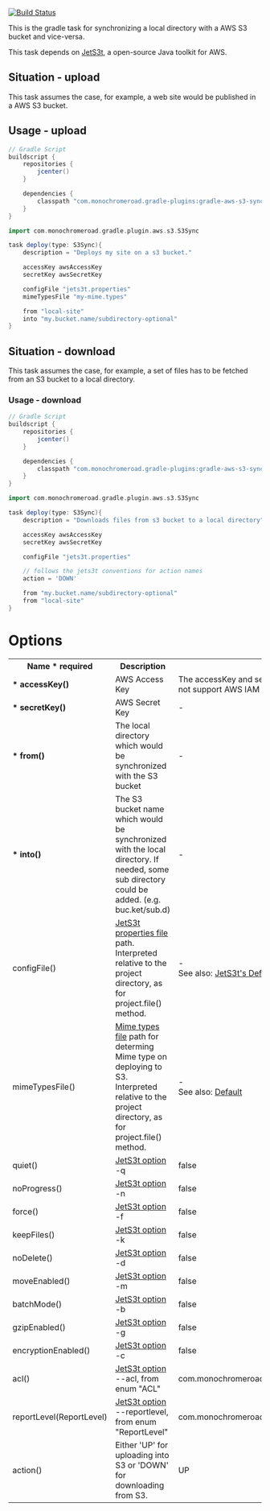 [![Build Status](https://travis-ci.org/literalice/gradle-aws-s3-sync.svg?branch=master)](https://travis-ci.org/literalice/gradle-aws-s3-sync)

This is the gradle task for synchronizing a local directory with a AWS S3 bucket and vice-versa.

This task depends on [JetS3t](http://jets3t.s3.amazonaws.com/index.html), a open-source Java toolkit for AWS.

## Situation - upload

This task assumes the case, for example, a web site would be published in a AWS S3 bucket.

## Usage - upload

```groovy
// Gradle Script
buildscript {
    repositories {
        jcenter()
    }

    dependencies {
        classpath "com.monochromeroad.gradle-plugins:gradle-aws-s3-sync:0.10"
    }
}

import com.monochromeroad.gradle.plugin.aws.s3.S3Sync

task deploy(type: S3Sync){
    description = "Deploys my site on a s3 bucket."

    accessKey awsAccessKey
    secretKey awsSecretKey

    configFile "jets3t.properties"
    mimeTypesFile "my-mime.types"

    from "local-site"
    into "my.bucket.name/subdirectory-optional"
}
```

## Situation - download

This task assumes the case, for example, a set of files has to be fetched from an S3 bucket to a local directory.

### Usage - download

```groovy
// Gradle Script
buildscript {
    repositories {
        jcenter()
    }

    dependencies {
        classpath "com.monochromeroad.gradle-plugins:gradle-aws-s3-sync:0.10"
    }
}

import com.monochromeroad.gradle.plugin.aws.s3.S3Sync

task deploy(type: S3Sync){
    description = "Downloads files from s3 bucket to a local directory"

    accessKey awsAccessKey
    secretKey awsSecretKey

    configFile "jets3t.properties"

    // follows the jets3t conventions for action names
    action = 'DOWN'

    from "my.bucket.name/subdirectory-optional"
    from "local-site"
}
```

# Options

<table>
    <tr>
        <th>Name <b>* required</b></th>
        <th>Description</th>
        <th>Default Value</th>
    </tr>
    <tr>
        <td><b>* accessKey()</b></td>
        <td>AWS Access Key</td>
        <td>The accessKey and secretKey must be set - the plugin does not support AWS IAM Instance roles.</td>
    </tr>
    <tr>
        <td><b>* secretKey()</b></td>
        <td>AWS Secret Key</td>
        <td>-</td>
    </tr>
    <tr>
        <td><b>* from()</b></td>
        <td>The local directory which would be synchronized with the S3 bucket</td>
        <td>-</td>
    </tr>
    <tr>
        <td><b>* into()</b></td>
        <td>The S3 bucket name which would be synchronized with the local directory. If needed, some sub directory could be added. (e.g. buc.ket/sub.d)</td>
        <td>-</td>
    </tr>
    <tr>
        <td>configFile()</td>
        <td><a href="http://jets3t.s3.amazonaws.com/toolkit/configuration.html">JetS3t properties file</a> path. Interpreted relative to the project directory, as for project.file() method.</td>
        <td>-<br />See also: <a href="http://jets3t.s3.amazonaws.com/toolkit/configuration.html">JetS3t's Default</a></td>
    </tr>
    <tr>
        <td>mimeTypesFile()</td>
        <td><a href="src/main/resources/mime.types">Mime types file</a> path for determing Mime type on deploying to S3. Interpreted relative to the project directory, as for project.file() method.</td>
        <td>-<br />See also: <a href="src/main/resources/mime.types">Default</a></td>
    </tr>
    <tr>
        <td>quiet()</td>
        <td><a href="http://jets3t.s3.amazonaws.com/applications/synchronize.html">JetS3t option</a> -q</td>
        <td>false</td>
    </tr>
    <tr>
        <td>noProgress()</td>
        <td><a href="http://jets3t.s3.amazonaws.com/applications/synchronize.html">JetS3t option</a> -n</td>
        <td>false</td>
    </tr>
    <tr>
        <td>force()</td>
        <td><a href="http://jets3t.s3.amazonaws.com/applications/synchronize.html">JetS3t option</a> -f</td>
        <td>false</td>
    </tr>
    <tr>
        <td>keepFiles()</td>
        <td><a href="http://jets3t.s3.amazonaws.com/applications/synchronize.html">JetS3t option</a> -k</td>
        <td>false</td>
    </tr>
    <tr>
        <td>noDelete()</td>
        <td><a href="http://jets3t.s3.amazonaws.com/applications/synchronize.html">JetS3t option</a> -d</td>
        <td>false</td>
    </tr>
    <tr>
        <td>moveEnabled()</td>
        <td><a href="http://jets3t.s3.amazonaws.com/applications/synchronize.html">JetS3t option</a> -m</td>
        <td>false</td>
    </tr>
    <tr>
        <td>batchMode()</td>
        <td><a href="http://jets3t.s3.amazonaws.com/applications/synchronize.html">JetS3t option</a> -b</td>
        <td>false</td>
    </tr>
    <tr>
        <td>gzipEnabled()</td>
        <td><a href="http://jets3t.s3.amazonaws.com/applications/synchronize.html">JetS3t option</a> -g</td>
        <td>false</td>
    </tr>
    <tr>
        <td>encryptionEnabled()</td>
        <td><a href="http://jets3t.s3.amazonaws.com/applications/synchronize.html">JetS3t option</a> -c</td>
        <td>false</td>
    </tr>
    <tr>
        <td>acl()</td>
        <td><a href="http://jets3t.s3.amazonaws.com/applications/synchronize.html">JetS3t option</a> --acl, from enum "ACL"</td>
        <td>com.monochromeroad.gradle.plugin.aws.s3.<b>ACL.Private</b></td>
    </tr>
    <tr>
        <td>reportLevel(ReportLevel)</td>
        <td><a href="http://jets3t.s3.amazonaws.com/applications/synchronize.html">JetS3t option</a> --reportlevel, from enum "ReportLevel"</td>
        <td>com.monochromeroad.gradle.plugin.aws.s3.<b>ReportLevel.All</b></td>
    </tr>
    <tr>
        <td>action()</td>
        <td>Either 'UP' for uploading into S3 or 'DOWN' for downloading from S3.</td>
        <td>UP</td>
    </tr>

</table>

